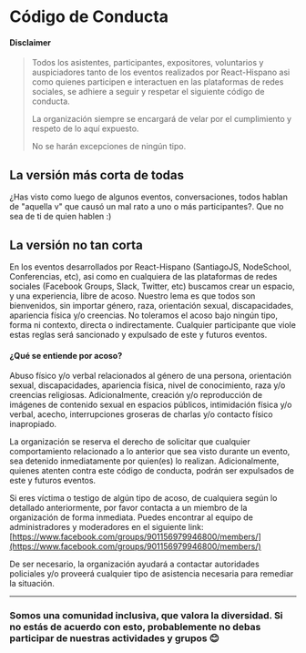 # Código de Conducta

#### Disclaimer

> Todos los asistentes, participantes, expositores, voluntarios y auspiciadores tanto de los eventos realizados por React-Hispano asi como quienes participen e interactuen en las plataformas de redes sociales, se adhiere a seguir y respetar el siguiente código de conducta.
>
> La organización siempre se encargará de velar por el cumplimiento y respeto de lo aquí expuesto.
>
> No se harán excepciones de ningún tipo.

## La versión más corta de todas

¿Has visto como luego de algunos eventos, conversaciones, todos hablan de "aquella v" que causó un mal rato a uno o más participantes?. Que no sea de ti de quien hablen :)

## La versión no tan corta

En los eventos desarrollados por React-Hispano (SantiagoJS, NodeSchool, Conferencias, etc), asi como en cualquiera de las plataformas de redes sociales (Facebook Groups, Slack, Twitter, etc) buscamos crear un espacio, y una experiencia, libre de acoso.
Nuestro lema es que todos son bienvenidos, sin importar género, raza, orientación sexual, discapacidades, apariencia física y/o creencias.
No toleramos el acoso bajo ningún tipo, forma ni contexto, directa o indirectamente. Cualquier participante que viole estas reglas será sancionado y expulsado de este y futuros eventos.

#### ¿Qué se entiende por acoso?

Abuso físico y/o verbal relacionados al género de una persona, orientación sexual, discapacidades, apariencia física, nivel de conocimiento, raza y/o creencias religiosas. Adicionalmente, creación y/o reproducción de imágenes de contenido sexual en espacios públicos, intimidación física y/o verbal, acecho, interrupciones groseras de charlas y/o contacto físico inapropiado.

La organización se reserva el derecho de solicitar que cualquier comportamiento relacionado a lo anterior que sea visto durante un evento, sea detenido inmediatamente por quien(es) lo realizan. Adicionalmente, quienes atenten contra este código de conducta, podrán ser expulsados de este y futuros eventos.

Si eres víctima o testigo de algún tipo de acoso, de cualquiera según lo detallado anteriormente, por favor contacta a un miembro de la organización de forma inmediata. Puedes encontrar al equipo de administradores y moderadores en el siguiente link: [https://www.facebook.com/groups/901156979946800/members/](https://www.facebook.com/groups/901156979946800/members/)

De ser necesario, la organización ayudará a contactar autoridades policiales y/o proveerá cualquier tipo de asistencia necesaria para remediar la situación.

---

### Somos una comunidad inclusiva, que valora la diversidad. Si no estás de acuerdo con esto, probablemente no debas participar de nuestras actividades y grupos 😊
